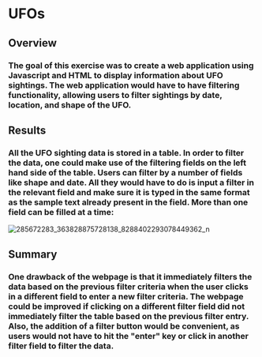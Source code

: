 # UFOs

## Overview

### The goal of this exercise was to create a web application using Javascript and HTML to display information about UFO sightings. The web application would have to have filtering functionality, allowing users to filter sightings by date, location, and shape of the UFO.


## Results

### All the UFO sighting data is stored in a table. In order to filter the data, one could make use of the filtering fields on the left hand side of the table. Users can filter by a number of fields like shape and date. All they would have to do is input a filter in the relevant field and make sure it is typed in the same format as the sample text already present in the field. More than one field can be filled at a time:

![285672283_363828875728138_8288402293078449362_n](https://user-images.githubusercontent.com/104467100/180331570-52730017-0436-4734-b7fe-031be315b49e.png)

## Summary

### One drawback of the webpage is that it immediately filters the data based on the previous filter criteria when the user clicks in a different field to enter a new filter criteria. The webpage could be improved if clicking on a different filter field did not immediately filter the table based on the previous filter entry. Also, the addition of a filter button would be convenient, as users would not have to hit the "enter" key or click in another filter field to filter the data.

